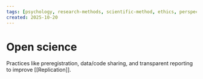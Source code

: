 ```yaml
---
tags: [psychology, research-methods, scientific-method, ethics, perspectives]
created: 2025-10-20
---
```

# Open science

Practices like preregistration, data/code sharing, and transparent reporting to improve [[Replication]].

